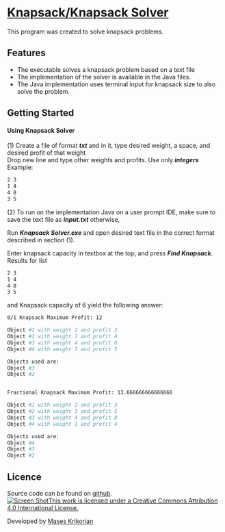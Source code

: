 # [Knapsack/Knapsack Solver](http://www.masesk.com)

This program was created to solve knapsack problems.<br>
## Features

* The executable solves a knapsack problem based on a text file
* The implementation of the solver is available in the Java files.
* The Java implementation uses terminal input for knapsack size to also solve the problem.



## Getting Started


#### Using Knapsack Solver

(1) Create a file of format ***txt*** and in it, type desired weight, a space, and desired profit of that weight<br>
Drop new line and type other weights and profits. Use only ***integers*** Example:

```bash
2 3
1 4
4 8
3 5
```
(2) To run on the implementation Java on a user prompt IDE, make sure to save the text file as ***input.txt*** otherwise,

Run ***Knapsack Solver.exe*** and open desired text file in the correct format described in section \(1\).

Enter knapsack capacity in textbox at the top, and press ***Find Knapsack***. Results for list
```bash
2 3
1 4
4 8
3 5
```
and Knapsack capacity of 6 yield the following answer:


```bash
0/1 Knapsack Maximum Profit: 12

Object #1 with weight 2 and profit 3
Object #2 with weight 1 and profit 4
Object #3 with weight 4 and profit 8
Object #4 with weight 3 and profit 5

Objects used are: 
Object #3
Object #2


Fractional Knapsack Maximum Profit: 13.666666666666666

Object #1 with weight 2 and profit 3
Object #2 with weight 3 and profit 5
Object #3 with weight 4 and profit 8
Object #4 with weight 1 and profit 4

Objects used are: 
Object #4
Object #3
Object #2
```

## Licence

Source code can be found on [github](https://github.com/masesk/knapsack). <br>
[![Screen Shot](https://licensebuttons.net/l/by/4.0/88x31.png)This work is licensed under a Creative Commons Attribution 4.0 International License.](https://creativecommons.org/licenses/by/4.0/)

Developed by [Mases Krikorian](http://masesk.com)

    
